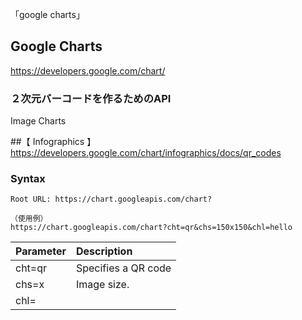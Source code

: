 「google charts」
## Google Charts
https://developers.google.com/chart/

### ２次元バーコードを作るためのAPI
Image Charts

##【 Infographics 】
https://developers.google.com/chart/infographics/docs/qr_codes

### Syntax
```
Root URL: https://chart.googleapis.com/chart?

（使用例）
https://chart.googleapis.com/chart?cht=qr&chs=150x150&chl=hello
```

|       Parameter       |  Description
|:----------------------|:---
| cht=qr                | Specifies a QR code
| chs=<width>x<height>  | Image size.
| chl=<data>            | 
